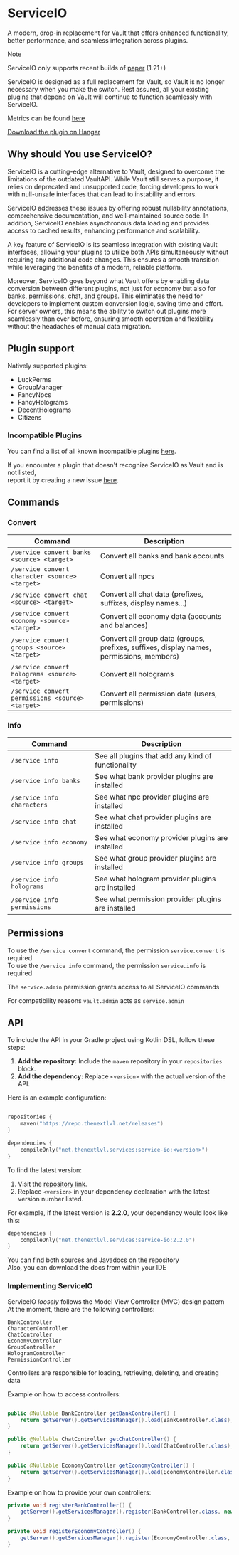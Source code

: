 # ServiceIO

A modern, drop-in replacement for Vault that offers enhanced functionality,
better performance, and seamless integration across plugins.

> [!NOTE]
> ServiceIO only supports recent builds of [paper](https://papermc.io/downloads/paper) (1.21+)
>
> ServiceIO is designed as a full replacement for Vault, so Vault is no longer necessary when you make the switch. Rest
> assured, all your existing plugins that depend on Vault will continue to function seamlessly with ServiceIO.

Metrics can be found [here](https://bstats.org/plugin/bukkit/TheNextLvl%20ServiceIO/23083)

[Download the plugin on Hangar](https://hangar.papermc.io/TheNextLvl/ServiceIO)

## Why should You use ServiceIO?

ServiceIO is a cutting-edge alternative to Vault, designed to overcome the limitations of the outdated VaultAPI. While
Vault still serves a purpose, it relies on deprecated and unsupported code, forcing developers to work with null-unsafe
interfaces that can lead to instability and errors.

ServiceIO addresses these issues by offering robust nullability annotations, comprehensive documentation, and
well-maintained source code. In addition, ServiceIO enables asynchronous data loading and provides access to cached
results, enhancing performance and scalability.

A key feature of ServiceIO is its seamless integration with existing Vault interfaces, allowing your plugins to utilize
both APIs simultaneously without requiring any additional code changes. This ensures a smooth transition while
leveraging the benefits of a modern, reliable platform.

Moreover, ServiceIO goes beyond what Vault offers by enabling data conversion between different plugins, not just for
economy but also for banks, permissions, chat, and groups. This eliminates the need for developers to implement custom
conversion logic, saving time and effort. For server owners, this means the ability to switch out plugins more
seamlessly than ever before, ensuring smooth operation and flexibility without the headaches of manual data migration.

## Plugin support

Natively supported plugins:

- LuckPerms
- GroupManager
- FancyNpcs
- FancyHolograms
- DecentHolograms
- Citizens

### Incompatible Plugins

You can find a list of all known incompatible plugins [here](https://github.com/TheNextLvl-net/service-io/issues/62).

If you encounter a plugin that doesn't recognize ServiceIO as Vault and is not listed,<br>
report it by creating a new issue
[here](https://github.com/TheNextLvl-net/service-io/issues/new?template=incompatible_plugin.yml).

## Commands

### Convert

| Command                                          | Description                                                                              |
|--------------------------------------------------|------------------------------------------------------------------------------------------|
| `/service convert banks <source> <target>`       | Convert all banks and bank accounts                                                      |
| `/service convert character <source> <target>`   | Convert all npcs                                                                         |
| `/service convert chat <source> <target>`        | Convert all chat data (prefixes, suffixes, display names...)                             |
| `/service convert economy <source> <target>`     | Convert all economy data (accounts and balances)                                         |
| `/service convert groups <source> <target>`      | Convert all group data (groups, prefixes, suffixes, display names, permissions, members) |
| `/service convert holograms <source> <target>`   | Convert all holograms                                                                    |
| `/service convert permissions <source> <target>` | Convert all permission data (users, permissions)                                         |

### Info

| Command                     | Description                                        |
|-----------------------------|----------------------------------------------------|
| `/service info`             | See all plugins that add any kind of functionality |
| `/service info banks`       | See what bank provider plugins are installed       |
| `/service info characters`  | See what npc provider plugins are installed        |
| `/service info chat`        | See what chat provider plugins are installed       |
| `/service info economy`     | See what economy provider plugins are installed    |
| `/service info groups`      | See what group provider plugins are installed      |
| `/service info holograms`   | See what hologram provider plugins are installed   |
| `/service info permissions` | See what permission provider plugins are installed |

## Permissions

To use the `/service convert` command, the permission `service.convert` is required<br/>
To use the `/service info` command, the permission `service.info` is required

The `service.admin` permission grants access to all ServiceIO commands

For compatibility reasons `vault.admin` acts as `service.admin`

## API

To include the API in your Gradle project using Kotlin DSL, follow these steps:

1. **Add the repository:** Include the `maven` repository in your `repositories` block.
2. **Add the dependency:** Replace `<version>` with the actual version of the API.

Here is an example configuration:

```kts

repositories {
    maven("https://repo.thenextlvl.net/releases")
}

dependencies {
    compileOnly("net.thenextlvl.services:service-io:<version>")
}
```

To find the latest version:

1. Visit the [repository link](https://repo.thenextlvl.net/#/releases/net/thenextlvl/services/service-io).
2. Replace `<version>` in your dependency declaration with the latest version number listed.

For example, if the latest version is **2.2.0**, your dependency would look like this:

```kts
dependencies {
    compileOnly("net.thenextlvl.services:service-io:2.2.0")
}
```

You can find both sources and Javadocs on the repository<br/>
Also, you can download the docs from within your IDE

### Implementing ServiceIO

ServiceIO _loosely_ follows the Model View Controller (MVC) design pattern<br>
At the moment, there are the following controllers:

    BankController
    CharacterController
    ChatController
    EconomyController
    GroupController
    HologramController
    PermissionController

Controllers are responsible for loading, retrieving, deleting, and creating data

Example on how to access controllers:

```java

public @Nullable BankController getBankController() {
    return getServer().getServicesManager().load(BankController.class);
}

public @Nullable ChatController getChatController() {
    return getServer().getServicesManager().load(ChatController.class);
}

public @Nullable EconomyController getEconomyController() {
    return getServer().getServicesManager().load(EconomyController.class);
}
```

Example on how to provide your own controllers:

```java
private void registerBankController() {
    getServer().getServicesManager().register(BankController.class, new YourBankController(), this, ServicePriority.Highest);
}

private void registerEconomyController() {
    getServer().getServicesManager().register(EconomyController.class, new YourEconomyController(), this, ServicePriority.Highest);
}
```
